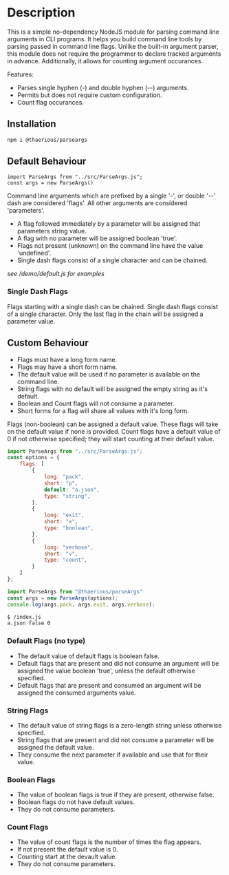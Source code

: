 # Description
This is a simple no-dependency NodeJS module for parsing command line arguments in CLI programs. It helps you build command line tools by parsing passed in command line flags. Unlike the built-in argument parser, this module does not require the programmer to declare tracked arguments in advance. Additionally, it allows for counting argument occurances.

Features:
* Parses single hyphen (-) and double hyphen (--) arguments.
* Permits but does not require custom configuration.
* Count flag occurances.

## Installation
``` bash
npm i @thaerious/parseargs
```

## Default Behaviour
```
import ParseArgs from "../src/ParseArgs.js";
const args = new ParseArgs()
```

Command line arguments which are prefixed by a single '-', or double '--' dash are considered 'flags'.  All other arguments are considered 'parameters'.  

* A flag followed immediately by a parameter will be assigned that parameters string value.  
* A flag with no parameter will be assigned boolean 'true'.
* Flags not present (unknown) on the command line have the value 'undefined'.
* Single dash flags consist of a single character and can be chained.

_see /demo/default.js for examples_

### Single Dash Flags
Flags starting with a single dash can be chained.  Single dash flags consist of a single character. Only the last flag in the chain will be assigned a parameter value.

## Custom Behaviour
* Flags must have a long form name.
* Flags may have a short form name.
* The default value will be used if no parameter is available on the command line.
* String flags with no default will be assigned the empty string as it's default.
* Boolean and Count flags will not consume a parameter.
* Short forms for a flag will share all values with it's long form.

Flags (non-boolean) can be assigned a default value.  These flags will take on the default
value if none is provided.  Count flags have a default value of 0 if not otherwise specified; they will start counting at their default value.

``` js
import ParseArgs from "../src/ParseArgs.js";
const options = {    
    flags: [
        {
            long: "pack",
            short: "p",
            default: "a.json",
            type: "string",
        },
        {
            long: "exit",
            short: "x",
            type: "boolean",
        },
        {
            long: "verbose",
            short: "v",
            type: "count",
        }  
    ]
};

import ParseArgs from "@thaerious/parseArgs"
const args = new ParseArgs(options);
console.log(args.pack, args.exit, args.verbose);
```

```bash
$ /index.js
a.json false 0
```

### Default Flags (no type)
* The default value of default flags is boolean false.
* Default flags that are present and did not consume an argument will be assigned the value boolean 'true', unless the default otherwise specified.
* Default flags that are present and consumed an argument will be assigned the consumed arguments value.

### String Flags
* The default value of string flags is a zero-length string unless otherwise specified.
* String flags that are present and did not consume a parameter will be assigned the default value.
* They consume the next parameter if available and use that for their value.

### Boolean Flags
* The value of boolean flags is true if they are present, otherwise false.
* Boolean flags do not have default values.
* They do not consume parameters.

### Count Flags
* The value of count flags is the number of times the flag appears.
* If not present the default value is 0.
* Counting start at the devault value.
* They do not consume parameters.